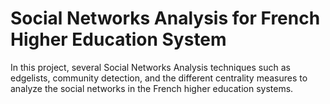 # Social Networks Analysis for French Higher Education System

In this project, several Social Networks Analysis techniques such as edgelists, community detection, and the different centrality measures to analyze the social networks in the French higher education systems.

